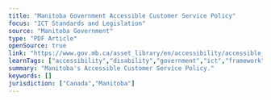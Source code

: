 ```yaml
---
title: "Manitoba Government Accessible Customer Service Policy"
focus: "ICT Standards and Legislation"
source: "Manitoba Government"
type: "PDF Article"
openSource: true
link: "https://www.gov.mb.ca/asset_library/en/accessibility/accessible_customer_service_policy.pdf"
learnTags: ["accessibility","disability","government","ict","framework","fairness","canadianLandscape","regulation"]
summary: "Manitoba's Accessible Customer Service Policy."
keywords: []
jurisdiction: ["Canada","Manitoba"]
---
```

